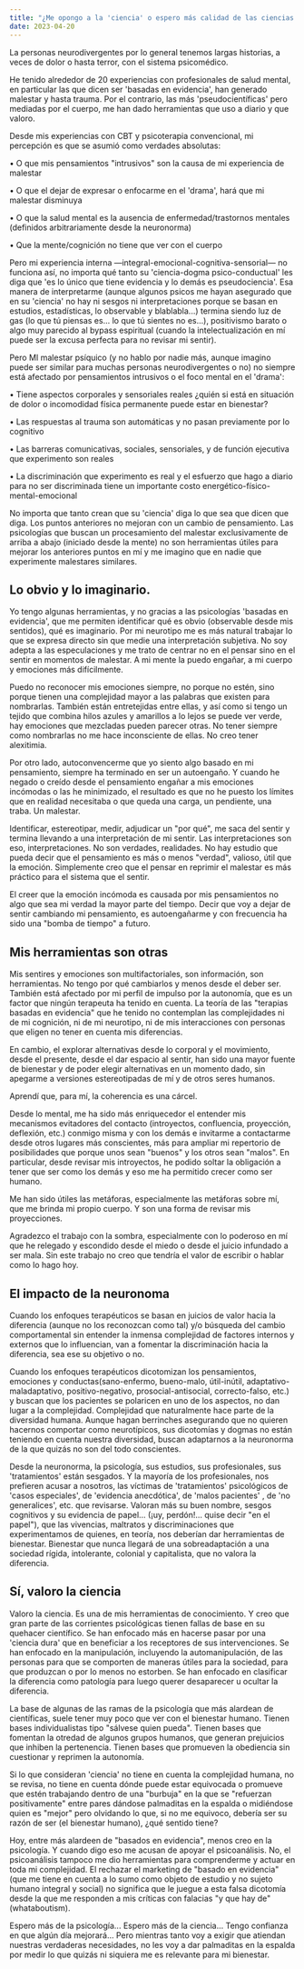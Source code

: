 ```yaml
---
title: "¿Me opongo a la 'ciencia' o espero más calidad de las ciencias de la psicología y el bienestar humano?"
date: 2023-04-20
---
```


La personas neurodivergentes por lo general tenemos largas historias, a veces de dolor o hasta terror, con el sistema psicomédico.

He tenido alrededor de 20 experiencias con profesionales de salud mental, en particular las que dicen ser 'basadas en evidencia', han generado malestar y hasta trauma. Por el contrario, las más 'pseudocientíficas' pero mediadas por el cuerpo, me han dado herramientas que uso a diario y que valoro.

Desde mis experiencias con CBT y psicoterapia convencional, mi percepción es que se asumió como verdades absolutas:

• O que mis pensamientos "intrusivos" son la causa de mi experiencia de malestar

• O que el dejar de expresar o enfocarme en el 'drama', hará que mi malestar disminuya

• O que la salud mental es la ausencia de enfermedad/trastornos mentales (definidos 
arbitrariamente desde la neuronorma)

• Que la mente/cognición no tiene que ver con el cuerpo

Pero mi experiencia interna —integral-emocional-cognitiva-sensorial— no funciona así, no importa qué tanto su 'ciencia-dogma psico-conductual' les diga que 'es lo único que tiene evidencia y lo demás es pseudociencia'. Esa manera de interpretarme (aunque algunos psicos me hayan asegurado que en su 'ciencia' no hay ni sesgos ni interpretaciones porque se basan en estudios, estadísticas, lo observable y blablabla...) termina siendo luz de gas (lo que tú piensas es... lo que tú sientes no es...), positivismo barato o algo muy parecido al bypass espiritual (cuando la intelectualización en mí puede ser la excusa perfecta para no revisar mi sentir).

Pero MI malestar psíquico (y no hablo por nadie más, aunque imagino puede ser similar para muchas personas neurodivergentes o no) no siempre está afectado por pensamientos intrusivos o el foco mental en el 'drama':

• Tiene aspectos corporales y sensoriales reales ¿quién si está en situación de dolor o incomodidad física permanente puede estar en bienestar?

• Las respuestas al trauma son automáticas y no pasan previamente por lo cognitivo

• Las barreras comunicativas, sociales, sensoriales, y de función ejecutiva que experimento son reales

• La discriminación que experimento es real y el esfuerzo que hago a diario para no ser discriminada tiene un importante costo energético-físico-mental-emocional


No importa que tanto crean que su 'ciencia' diga lo que sea que dicen que diga. Los puntos anteriores no mejoran con un cambio de pensamiento. Las psicologías que buscan un procesamiento del malestar exclusivamente de arriba a abajo (iniciado desde la mente) no son herramientas útiles para mejorar los anteriores puntos en mí y me imagino que en nadie que experimente malestares similares.

<h2>Lo obvio y lo imaginario.</h2>
Yo tengo algunas herramientas, y no gracias a las psicologías 'basadas en evidencia', que me permiten identificar qué es obvio (observable desde mis sentidos), qué es imaginario. Por mi neurotipo me es más natural trabajar lo que se expresa directo sin que medie una interpretación subjetiva. No soy adepta a las especulaciones y me trato de centrar no en el pensar sino en el sentir en momentos de malestar. A mi mente la puedo engañar, a mi cuerpo y emociones más difícilmente.

Puedo no reconocer mis emociones siempre, no porque no estén, sino porque tienen una complejidad mayor a las palabras que existen para nombrarlas. También están entretejidas entre ellas, y así como si tengo un tejido que combina hilos azules y amarillos a lo lejos se puede ver verde, hay emociones que mezcladas pueden parecer otras. No tener siempre como nombrarlas no me hace inconsciente de ellas. No creo tener alexitimia.

Por otro lado, autoconvencerme que yo siento algo basado en mi pensamiento, siempre ha terminado en ser un autoengaño. Y cuando he negado o creído desde el pensamiento engañar a mis emociones incómodas o las he minimizado, el resultado es que no he puesto los límites que en realidad necesitaba o que queda una carga, un pendiente, una traba. Un malestar.

Identificar, estereotipar, medir, adjudicar un "por qué", me saca del sentir y termina llevando a una interpretación de mi sentir. Las interpretaciones son eso, interpretaciones. No son verdades, realidades. No hay estudio que pueda decir que el pensamiento es más o menos "verdad", valioso, útil que la emoción. Simplemente creo que el pensar en reprimir el malestar es más práctico para el sistema que el sentir.

El creer que la emoción incómoda es causada por mis pensamientos no algo que sea mi verdad la mayor parte del tiempo. Decir que voy a dejar de sentir cambiando mi pensamiento, es autoengañarme y con frecuencia ha sido una "bomba de tiempo" a futuro.

<h2>Mis herramientas son otras</h2>
Mis sentires y emociones son multifactoriales, son información, son herramientas. No tengo por qué cambiarlos y menos desde el deber ser. También está afectado por mi perfil de impulso por la autonomía, que es un factor que ningún terapeuta ha tenido en cuenta. La teoría de las "terapias basadas en evidencia" que he tenido no contemplan las complejidades ni de mi cognición, ni de mi neurotipo, ni de mis interacciones con personas que eligen no tener en cuenta mis diferencias.

En cambio, el explorar alternativas desde lo corporal y el movimiento, desde el presente, desde el dar espacio al sentir, han sido una mayor fuente de bienestar y de poder elegir alternativas en un momento dado, sin apegarme a versiones estereotipadas de mí y de otros seres humanos.

Aprendí que, para mí, la coherencia es una cárcel.

Desde lo mental, me ha sido más enriquecedor el entender mis mecanismos evitadores del contacto (introyectos, confluencia, proyección, deflexión, etc.) conmigo misma y con los demás e invitarme a contactarme desde otros lugares más conscientes, más para ampliar mi repertorio de posibilidades que porque unos sean "buenos" y los otros sean "malos". En particular, desde revisar mis introyectos, he podido soltar la obligación a tener que ser como los demás y eso me ha permitido crecer como ser humano.

Me han sido útiles las metáforas, especialmente las metáforas sobre mí, que me brinda mi propio cuerpo. Y son una forma de revisar mis proyecciones.

Agradezco el trabajo con la sombra, especialmente con lo poderoso en mí que he relegado y escondido desde el miedo o desde el juicio infundado a ser mala. Sin este trabajo no creo que tendría el valor de escribir o hablar como lo hago hoy.

<h2>El impacto de la neuronoma</h2>
Cuando los enfoques terapéuticos se basan en juicios de valor hacia la diferencia (aunque no los reconozcan como tal) y/o búsqueda del cambio comportamental sin entender la inmensa complejidad de factores internos y externos que lo influencian, van a fomentar la discriminación hacia la diferencia, sea ese su objetivo o no.

Cuando los enfoques terapéuticos dicotomizan los pensamientos, emociones y conductas(sano-enfermo, bueno-malo, útil-inútil, adaptativo-maladaptativo, positivo-negativo, prosocial-antisocial, correcto-falso, etc.) y buscan que los pacientes se polaricen en uno de los aspectos, no dan lugar a la complejidad. Complejidad que naturalmente hace parte de la diversidad humana. Aunque hagan berrinches asegurando que no quieren hacernos comportar como neurotípicos, sus dicotomías y dogmas no están teniendo en cuenta nuestra diversidad, buscan adaptarnos a la neuronorma de la que quizás no son del todo conscientes.

Desde la neuronorma, la psicología, sus estudios, sus profesionales, sus 'tratamientos' están sesgados. Y la mayoría de los profesionales, nos prefieren acusar a nosotros, las víctimas de 'tratamientos' psicológicos de 'casos especiales', de 'evidencia anecdótica', de 'malos pacientes' , de 'no generalices', etc. que revisarse. Valoran más su buen nombre, sesgos cognitivos y su evidencia de papel... (¡uy, perdón!... quise decir "en el papel"), que las vivencias, maltratos y discriminaciones que experimentamos de quienes, en teoría, nos deberían dar herramientas de bienestar. Bienestar que nunca llegará de una sobreadaptación a una sociedad rígida, intolerante, colonial y capitalista, que no valora la diferencia.

<h2>Sí, valoro la ciencia</h2>
Valoro la ciencia. Es una de mis herramientas de conocimiento. Y creo que gran parte de las corrientes psicológicas tienen fallas de base en su quehacer científico. Se han enfocado más en hacerse pasar por una 'ciencia dura' que en beneficiar a los receptores de sus intervenciones. Se han enfocado en la manipulación, incluyendo la automanipulación, de las personas para que se comporten de maneras útiles para la sociedad, para que produzcan o por lo menos no estorben. Se han enfocado en clasificar la diferencia como patología para luego querer desaparecer u ocultar la diferencia.

La base de algunas de las ramas de la psicología que más alardean de científicas, suele tener muy poco que ver con el bienestar humano. Tienen bases individualistas tipo "sálvese quien pueda". Tienen bases que fomentan la otredad de algunos grupos humanos, que generan prejuicios que inhiben la pertenencia. Tienen bases que promueven la obediencia sin cuestionar y reprimen la autonomía.

Si lo que consideran 'ciencia' no tiene en cuenta la complejidad humana, no se revisa, no tiene en cuenta dónde puede estar equivocada o promueve que estén trabajando dentro de una "burbuja" en la que se "refuerzan positivamente" entre pares dándose palmaditas en la espalda o midiéndose quien es "mejor" pero olvidando lo que, si no me equivoco, debería ser su razón de ser (el bienestar humano), ¿qué sentido tiene?

Hoy, entre más alardeen de "basados en evidencia", menos creo en la psicología. Y cuando digo eso me acusan de apoyar el psicoanálisis. No, el psicoanálisis tampoco me dio herramientas para comprenderme y actuar en toda mi complejidad. El rechazar el marketing de "basado en evidencia" (que me tiene en cuenta a lo sumo como objeto de estudio y no sujeto humano integral y social) no significa que le juegue a esta falsa dicotomía desde la que me responden a mis críticas con falacias "y que hay de" (whataboutism).

Espero más de la psicología... Espero más de la ciencia... Tengo confianza en que algún día mejorará... Pero mientras tanto voy a exigir que atiendan nuestras verdaderas necesidades, no les voy a dar palmaditas en la espalda por medir lo que quizás ni siquiera me es relevante para mi bienestar.
